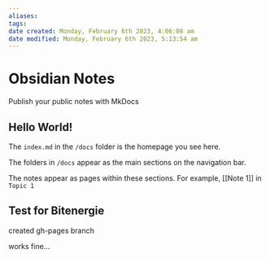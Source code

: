 ```yaml
---
aliases: 
tags: 
date created: Monday, February 6th 2023, 4:06:08 am
date modified: Monday, February 6th 2023, 5:13:54 am
---
```


# Obsidian Notes

Publish your public notes with MkDocs

## Hello World!

The `index.md` in the `/docs` folder is the homepage you see here.

The folders in `/docs` appear as the main sections on the navigation bar.

The notes appear as pages within these sections. For example, [[Note 1]] in `Topic 1`

## Test for Bitenergie

created gh-pages branch

works fine…
